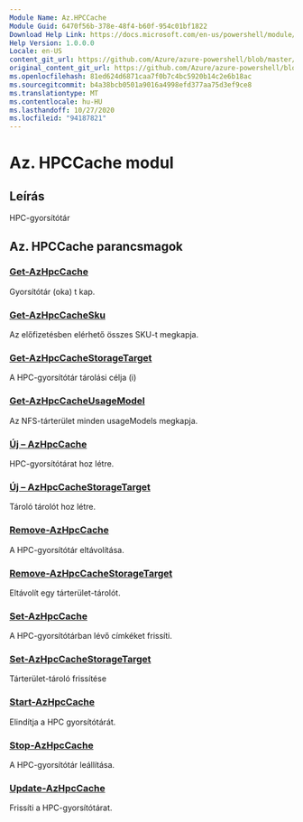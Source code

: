 ```yaml
---
Module Name: Az.HPCCache
Module Guid: 6470f56b-378e-48f4-b60f-954c01bf1822
Download Help Link: https://docs.microsoft.com/en-us/powershell/module/az.hpccache
Help Version: 1.0.0.0
Locale: en-US
content_git_url: https://github.com/Azure/azure-powershell/blob/master/src/HPCCache/HPCCache/help/Az.HPCCache.md
original_content_git_url: https://github.com/Azure/azure-powershell/blob/master/src/HPCCache/HPCCache/help/Az.HPCCache.md
ms.openlocfilehash: 81ed624d6871caa7f0b7c4bc5920b14c2e6b18ac
ms.sourcegitcommit: b4a38bcb0501a9016a4998efd377aa75d3ef9ce8
ms.translationtype: MT
ms.contentlocale: hu-HU
ms.lasthandoff: 10/27/2020
ms.locfileid: "94187821"
---
```

# Az. HPCCache modul
## Leírás
HPC-gyorsítótár

## Az. HPCCache parancsmagok
### [Get-AzHpcCache](Get-AzHpcCache.md)
Gyorsítótár (oka) t kap.

### [Get-AzHpcCacheSku](Get-AzHpcCacheSku.md)
Az előfizetésben elérhető összes SKU-t megkapja.

### [Get-AzHpcCacheStorageTarget](Get-AzHpcCacheStorageTarget.md)
A HPC-gyorsítótár tárolási célja (i)

### [Get-AzHpcCacheUsageModel](Get-AzHpcCacheUsageModel.md)
Az NFS-tárterület minden usageModels megkapja.

### [Új – AzHpcCache](New-AzHpcCache.md)
HPC-gyorsítótárat hoz létre.

### [Új – AzHpcCacheStorageTarget](New-AzHpcCacheStorageTarget.md)
Tároló tárolót hoz létre.

### [Remove-AzHpcCache](Remove-AzHpcCache.md)
A HPC-gyorsítótár eltávolítása.

### [Remove-AzHpcCacheStorageTarget](Remove-AzHpcCacheStorageTarget.md)
Eltávolít egy tárterület-tárolót.

### [Set-AzHpcCache](Set-AzHpcCache.md)
A HPC-gyorsítótárban lévő címkéket frissíti.

### [Set-AzHpcCacheStorageTarget](Set-AzHpcCacheStorageTarget.md)
Tárterület-tároló frissítése

### [Start-AzHpcCache](Start-AzHpcCache.md)
Elindítja a HPC gyorsítótárát.

### [Stop-AzHpcCache](Stop-AzHpcCache.md)
A HPC-gyorsítótár leállítása.

### [Update-AzHpcCache](Update-AzHpcCache.md)
Frissíti a HPC-gyorsítótárat.


